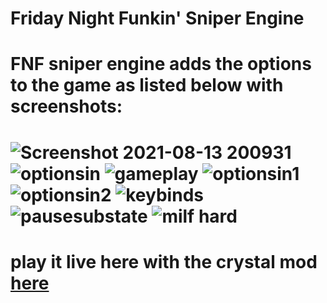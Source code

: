 # Friday Night Funkin' Sniper Engine
<h1>FNF sniper engine adds the options to the game as listed below with screenshots:<h1>
  <img src="https://user-images.githubusercontent.com/81767390/129428811-d5860e35-0934-4544-a18c-4a29e3b9b881.png" alt="Screenshot 2021-08-13 200931">
    <img src="https://user-images.githubusercontent.com/81767390/129428802-863e06da-8e8f-46d5-8528-59e88794c1be.png" alt="optionsin">
   <img src="https://user-images.githubusercontent.com/81767390/129429032-4208bb48-c7bf-43f1-b79d-762e1f47bba8.png" alt="gameplay">
   <img src="https://user-images.githubusercontent.com/81767390/129428933-9bc960a4-9d18-4c6d-b33b-bc64f9ccef4e.PNG" alt="optionsin1">
  <img src="https://user-images.githubusercontent.com/81767390/129428995-c7fb43b4-2b0e-49b9-9d7c-7703f7a0228f.png" alt="optionsin2">
    <img src="https://user-images.githubusercontent.com/81767390/129430301-b0b69a38-a422-4677-92d7-ac0d902634a0.gif" alt="keybinds">
     <img src="ttps://user-images.githubusercontent.com/81767390/129430418-5bf155e3-bbcd-4611-ba3f-84b800ebf707.gif" alt="pausesubstate">


   <img src="https://user-images.githubusercontent.com/81767390/129429131-4c245af8-65a1-481a-838b-b3f1c0988951.png" alt="milf hard">



<h1>play it live here with the crystal mod <a href="https://funkin.online/crystal">here</a><h1>
